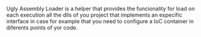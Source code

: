 Ugly Assembly Loader is a helper that provides the funcionality for load on each execution all the dlls of you project that implements an especific interface in case for example that you need to configure a IoC container in diferents points of yor code.
